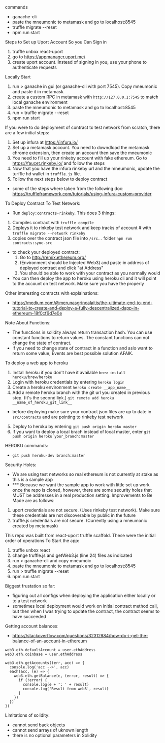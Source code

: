 commands
- ganache-cli
- paste the mneumonic to metamask and go to localhost:8545
- truffle migrate --reset
- npm run start

Steps to Set up Uport Account So you Can Sign in
1. truffle unbox react-uport
2. go to https://appmanager.uport.me/
3. create uport account. Instead of signing in you, use your phone to authenticate requests

Locally Start
1. run > ganache in gui (or ganache-cli with port 7545). Copy mneumonic and paste it in metamask.
2. create a custom RPC in metamask with `http://127.0.0.1:7545` to match local ganache environment
3. paste the mneumonic to metamask and go to localhost:8545
4. run > truffle migrate --reset
5. npm run start

If you were to do deployment of contract to test network from scratch, there are a few initial steps:
1. Set up infura at https://infura.io/
2. Set up a metamask account. You need to downdload the metamask chrome extension, then create an account then save the mneumonic
3. You need to fill up your rinkeby account with fake ethereum. Go to https://faucet.rinkeby.io/ and follow the steps
4. Now that you have the infura rinkeby url and the mneumonic, update the turffle hd wallet in `truffle.js` file.
5. Follow the next steps below to deploy contract
- some of the steps where taken from the following doc: https://truffleframework.com/tutorials/using-infura-custom-provider

To Deploy Contract To Test Network:
 - Run `deploy:contracts-rinkeby`. This does 3 things:
 1. Compiles contract with `truffle compile`
 2. Deploys it to rinkeby test network and keep tracks of account # with `truffle migrate --network rinkeby`
 3. copies over the contract json file into `/src..` folder `npm run contracts:sync-src`
 - to check your deployed contract:
    1. Go to http://remix.ethereum.org/
    2. (Environment should be Injected Web3) and paste in address of deployed contract and click "at Address"
    3. You should be able to work with your contract as you normally would
 - You can then deploy the app to heroku using heroku cli and it will point to the account on test network. Make sure you have the properly

Other interesting contracts with explainations:
- https://medium.com/@merunasgrincalaitis/the-ultimate-end-to-end-tutorial-to-create-and-deploy-a-fully-descentralized-dapp-in-ethereum-18f0cf6d7e0e


Note About Functions:
- The functions in solidity always return transaction hash. You can use constant functions to return values. The constant functions can not change the state of contract.
- If you need to change state of contract in a function and aslo want to return some value, Events are best possible solution AFAIK.


 To deploy a web app to heroku
 1. Install heroku if you don't have it available `brew install heroku/brew/heroku`
 2. Login with heroku credentials by entering `heroku login`
 3. Create a heroku environment `heroku create __app_name__`
 4. Add a remote heroku branch with the git url you created in previous step. (It's the second link.) `git remote add heroku __name_of_heroku_git_link__`
 - before deploying make sure your contract json files are up to date in `src/contracts` and are pointing to rinkeby test network
 5. Deploy to heroku by entering `git push origin heroku master`
 6. If you want to deploy a local brach instead of local master, enter `git push origin heroku your_branch:master`

HEROKU commands:
- `git push heroku-dev branch:master`

Security Holes:
- We are using test networks so real ethereum is not currently at stake as this is a sample app
- *** Because we want the sample app to work with little set up work once the repo is cloned, however, there are some security holes that MUST be addresses in a real production setting. Improvements to Be Made are as follows:
1. uport credentials are not secure. (Uses rinkeby test network). Make sure these credentials are not discoverable by public in the future
2. truffle.js credentials are not secure. (Currently using a mneumonic created by metamask)


This repo was built from react-uport truffle scaffold. These were the initial order of operations To Start the app:
1. truffle unbox react
2. change truffle.js and getWeb3.js (line 24) files as indicated
3. run > ganache-cli and copy mneumoic
4. paste the mneumonic to metamask and go to localhost:8545
5. run > truffle migrate --reset
6. npm run start


Biggest frustation so far:
- figuring out all configs when deploying the application either locally or to a test network
- sometimes local deployment would work on initial contract method call, but then when I was trying to update the contract, the contract seems to have succeeded



Getting account balances:
- https://stackoverflow.com/questions/32312884/how-do-i-get-the-balance-of-an-account-in-ethereum
```
web3.eth.defaultAccount = user.ethAddress
web3.eth.coinbase = user.ethAddress

web3.eth.getAccounts((err, acc) => {
  console.log('acc -->', acc)
  each(acc, (e) => {
    web3.eth.getBalance(e, (error, result) => {
      if (!error) {
        console.log(e + ': ' + result)
        console.log('Result from web3', result)
      }
    })
  })
})
```


Limitations of solidity:
- cannot send back objects
- cannot send arrays of uknown length
-  there is no optional parameters in Solidity
